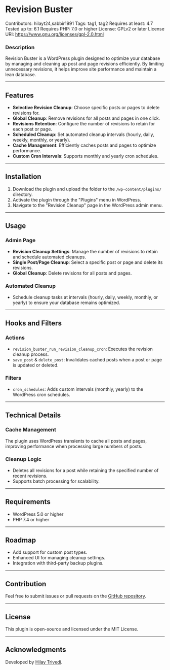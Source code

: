 # Revision Buster
Contributors: hilayt24,sabbir1991
Tags: tag1, tag2
Requires at least: 4.7
Tested up to: 6.1
Requires PHP: 7.0 or higher
License: GPLv2 or later
License URI: https://www.gnu.org/licenses/gpl-2.0.html


### Description

Revision Buster is a WordPress plugin designed to optimize your database by managing and cleaning up post and page revisions efficiently. By limiting unnecessary revisions, it helps improve site performance and maintain a lean database.

---

## Features

- **Selective Revision Cleanup**: Choose specific posts or pages to delete revisions for.
- **Global Cleanup**: Remove revisions for all posts and pages in one click.
- **Revisions Retention**: Configure the number of revisions to retain for each post or page.
- **Scheduled Cleanup**: Set automated cleanup intervals (hourly, daily, weekly, monthly, or yearly).
- **Cache Management**: Efficiently caches posts and pages to optimize performance.
- **Custom Cron Intervals**: Supports monthly and yearly cron schedules.

---

## Installation

1. Download the plugin and upload the folder to the `/wp-content/plugins/` directory.
2. Activate the plugin through the "Plugins" menu in WordPress.
3. Navigate to the "Revision Cleanup" page in the WordPress admin menu.

---

## Usage

### Admin Page
- **Revision Cleanup Settings**: Manage the number of revisions to retain and schedule automated cleanups.
- **Single Post/Page Cleanup**: Select a specific post or page and delete its revisions.
- **Global Cleanup**: Delete revisions for all posts and pages.

### Automated Cleanup
- Schedule cleanup tasks at intervals (hourly, daily, weekly, monthly, or yearly) to ensure your database remains optimized.

---

## Hooks and Filters

### Actions
- `revision_buster_run_revision_cleanup_cron`: Executes the revision cleanup process.
- `save_post` & `delete_post`: Invalidates cached posts when a post or page is updated or deleted.

### Filters
- `cron_schedules`: Adds custom intervals (monthly, yearly) to the WordPress cron schedules.

---

## Technical Details

### Cache Management
The plugin uses WordPress transients to cache all posts and pages, improving performance when processing large numbers of posts.

### Cleanup Logic
- Deletes all revisions for a post while retaining the specified number of recent revisions.
- Supports batch processing for scalability.

---

## Requirements

- WordPress 5.0 or higher
- PHP 7.4 or higher

---

## Roadmap

- Add support for custom post types.
- Enhanced UI for managing cleanup settings.
- Integration with third-party backup plugins.

---

## Contribution

Feel free to submit issues or pull requests on the [GitHub repository](https://github.com/HILAYTRIVEDI/revision-buster).

---

## License

This plugin is open-source and licensed under the MIT License.

---

## Acknowledgments

Developed by [Hilay Trivedi](https://github.com/HILAYTRIVEDI).
